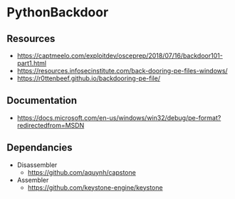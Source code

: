 # PythonBackdoor

## Resources

* https://captmeelo.com/exploitdev/osceprep/2018/07/16/backdoor101-part1.html
* https://resources.infosecinstitute.com/back-dooring-pe-files-windows/
* https://r0ttenbeef.github.io/backdooring-pe-file/

## Documentation

* https://docs.microsoft.com/en-us/windows/win32/debug/pe-format?redirectedfrom=MSDN

## Dependancies

* Disassembler
  * https://github.com/aquynh/capstone
* Assembler
  * https://github.com/keystone-engine/keystone
